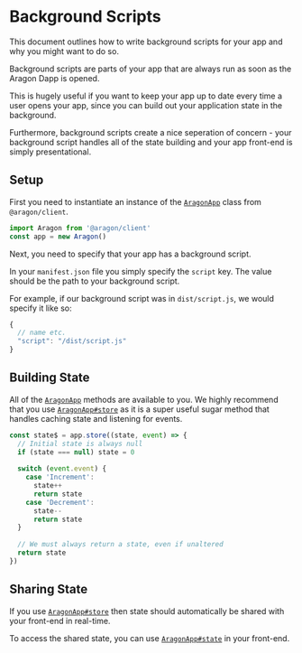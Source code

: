 # Background Scripts

This document outlines how to write background scripts for your app and why you might want to do so.

Background scripts are parts of your app that are always run as soon as the Aragon Dapp is opened.

This is hugely useful if you want to keep your app up to date every time a user opens your app, since you can build out your application state in the background.

Furthermore, background scripts create a nice seperation of concern - your background script handles all of the state building and your app front-end is simply presentational.

## Setup

First you need to instantiate an instance of the [`AragonApp`](APP.md#aragonapp) class from `@aragon/client`.

```js
import Aragon from '@aragon/client'
const app = new Aragon()
```

Next, you need to specify that your app has a background script.

In your `manifest.json` file you simply specify the `script` key. The value should be the path to your background script.

For example, if our background script was in `dist/script.js`, we would specify it like so:

```js
{
  // name etc.
  "script": "/dist/script.js"
}
```

## Building State

All of the [`AragonApp`](APP.md#aragonapp) methods are available to you. We highly recommend that you use  [`AragonApp#store`](APP.md#store) as it is a super useful sugar method that handles caching state and listening for events.

```js
const state$ = app.store((state, event) => {
  // Initial state is always null
  if (state === null) state = 0
  
  switch (event.event) {
    case 'Increment':
      state++
      return state
    case 'Decrement':
      state--
      return state
  }
  
  // We must always return a state, even if unaltered
  return state
})
```

## Sharing State

If you use [`AragonApp#store`](APP.md#store) then state should automatically be shared with your front-end in real-time.

To access the shared state, you can use [`AragonApp#state`](APP.md#state) in your front-end.

